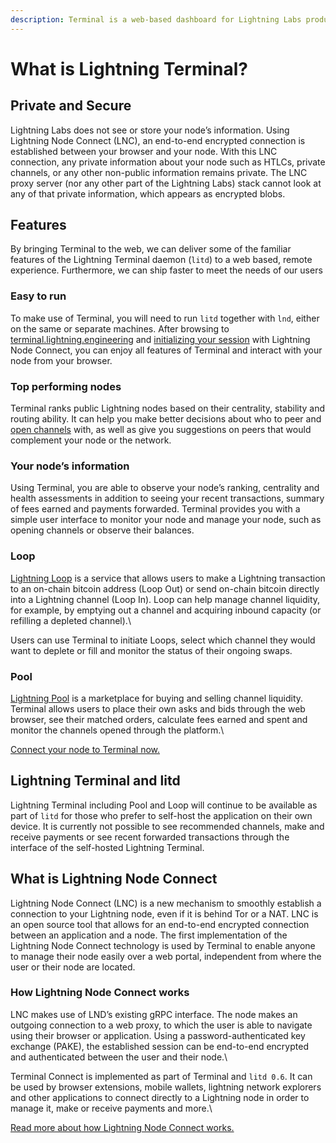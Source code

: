 ```yaml
---
description: Terminal is a web-based dashboard for Lightning Labs products.
---
```


# What is Lightning Terminal?

## Private and Secure

Lightning Labs does not see or store your node’s information. Using Lightning Node Connect (LNC), an end-to-end encrypted connection is established between your browser and your node. With this LNC connection, any private information about your node such as HTLCs, private channels, or any other non-public information remains private. The LNC proxy server (nor any other part of the Lightning Labs) stack cannot look at any of that private information, which appears as encrypted blobs.

## Features

By bringing Terminal to the web, we can deliver some of the familiar features of the Lightning Terminal daemon (`litd`) to a web based, remote experience. Furthermore, we can ship faster to meet the needs of our users

### Easy to run

To make use of Terminal, you will need to run `litd` together with `lnd`, either on the same or separate machines. After browsing to [terminal.lightning.engineering](http://terminal.lightning.engineering) and [initializing your session](connect.md) with Lightning Node Connect, you can enjoy all features of Terminal and interact with your node from your browser.&#x20;

### Top performing nodes

Terminal ranks public Lightning nodes based on their centrality, stability and routing ability. It can help you make better decisions about who to peer and [open channels](opening-channels.md) with, as well as give you suggestions on peers that would complement your node or the network.

### Your node’s information

Using Terminal, you are able to observe your node’s ranking, centrality and health assessments in addition to seeing your recent transactions, summary of fees earned and payments forwarded. Terminal provides you with a simple user interface to monitor your node and manage your node, such as opening channels or observe their balances.&#x20;

### Loop

[Lightning Loop](loop.md) is a service that allows users to make a Lightning transaction to an on-chain bitcoin address (Loop Out) or send on-chain bitcoin directly into a Lightning channel (Loop In). Loop can help manage channel liquidity, for example, by emptying out a channel and acquiring inbound capacity (or refilling a depleted channel).\


Users can use Terminal to initiate Loops, select which channel they would want to deplete or fill and monitor the status of their ongoing swaps.

### Pool

[Lightning Pool](pool.md) is a marketplace for buying and selling channel liquidity. Terminal allows users to place their own asks and bids through the web browser, see their matched orders, calculate fees earned and spent and monitor the channels opened through the platform.\


[Connect your node to Terminal now.](https://terminal.lightning.engineering)

## Lightning Terminal and litd

Lightning Terminal including Pool and Loop will continue to be available as part of `litd` for those who prefer to self-host the application on their own device. It is currently not possible to see recommended channels, make and receive payments or see recent forwarded transactions through the interface of the self-hosted Lightning Terminal.

## What is Lightning Node Connect

Lightning Node Connect (LNC) is a new mechanism to smoothly establish a connection to your Lightning node, even if it is behind Tor or a NAT. LNC is an open source tool that allows for an end-to-end encrypted connection between an application and a node. The first implementation of the Lightning Node Connect technology is used by Terminal to enable anyone to manage their node easily over a web portal, independent from where the user or their node are located.

### How Lightning Node Connect works

LNC makes use of LND’s existing gRPC interface. The node makes an outgoing connection to a web proxy, to which the user is able to navigate using their browser or application. Using a password-authenticated key exchange (PAKE), the established session can be end-to-end encrypted and authenticated between the user and their node.\


Terminal Connect is implemented as part of Terminal and `litd 0.6`. It can be used by browser extensions, mobile wallets, lightning network explorers and other applications to connect directly to a Lightning node in order to manage it, make or receive payments and more.\


[Read more about how Lightning Node Connect works.](lightning-node-connect.md)
